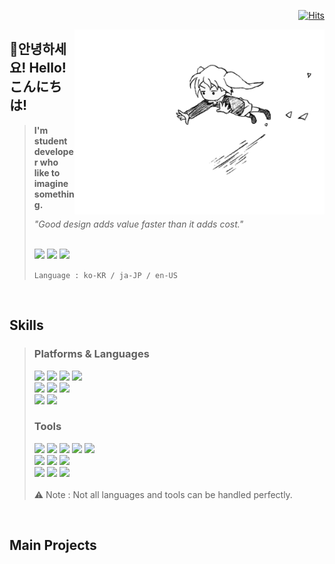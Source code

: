 <div align='right'>
  
[![Hits](https://hits.seeyoufarm.com/api/count/incr/badge.svg?url=https%3A%2F%2Fgithub.com%2FDOS0313&count_bg=%2328B3FB&title_bg=%23555555&icon=telegram.svg&icon_color=%23E7E7E7&title=hits&edge_flat=true)](https://hits.seeyoufarm.com)

</div>

<img align="right" src="rolling_girl.gif" margin = "32px" width="400px">

## 👋안녕하세요! Hello! こんにちは!
> <strong>I'm student developer who like to imagine something.</strong>
>
> _"Good design adds value faster than it adds cost."_
>
> <br/>
>
> <img src ="https://img.shields.io/badge/@dos0313-5865F2.svg?&style=for-the-badge&logo=Discord&logoColor=white"/>
> <a href="mailto:dos@codezero.lol"><img src ="https://img.shields.io/badge/dos@codezero.lol-white.svg?&style=for-the-badge&logo=gmail&logoColor=EA4335"/></a>
> <a href="https://www.instagram.com/dos_0313/"><img src ="https://img.shields.io/badge/dos_0313-E4405F.svg?&style=for-the-badge&logo=instagram&logoColor=white"/></a>
>
> `Language : ko-KR / ja-JP / en-US`  

<br/>

## Skills
> ### Platforms & Languages
> <img src ="https://img.shields.io/badge/Python-3776AB.svg?&style=for-the-badge&logo=python&logoColor=white"/>
> <img src ="https://img.shields.io/badge/Java-007396.svg?&style=for-the-badge&logo=openjdk&logoColor=white"/>
> <img src ="https://img.shields.io/badge/Script-3C8527.svg?&style=for-the-badge&logo=minecraft&logoColor=white"/>
> <img src ="https://img.shields.io/badge/App Script-4285F4.svg?&style=for-the-badge&logo=googleappsscript&logoColor=white"/>
> </br>
> <img src="https://img.shields.io/badge/html-E34F26?style=for-the-badge&logo=html5&logoColor=white"/>
> <img src="https://img.shields.io/badge/CSS-1572B6?style=for-the-badge&logo=css3&logoColor=white"/>
> <img src="https://img.shields.io/badge/JavaScript-F7DF1E?style=for-the-badge&logo=JavaScript&logoColor=white"/>
> </br>
> <img src ="https://img.shields.io/badge/React-61DAFB.svg?&style=for-the-badge&logo=react&logoColor=white"/>
> <img src ="https://img.shields.io/badge/Next.js-000000.svg?&style=for-the-badge&logo=nextdotjs&logoColor=white"/>
>
> ### Tools
> <img src ="https://img.shields.io/badge/Code-007ACC.svg?&style=for-the-badge&logo=visualstudiocode&logoColor=white"/>
> <img src ="https://img.shields.io/badge/Visual Studio-5C2D91.svg?&style=for-the-badge&logo=visualstudio&logoColor=white"/>
> <img src ="https://img.shields.io/badge/Unity-white.svg?&style=for-the-badge&logo=unity&logoColor=black"/>
> <img src ="https://img.shields.io/badge/Pycharm-000000.svg?&style=for-the-badge&logo=pycharm&logoColor=white"/>
> <img src ="https://img.shields.io/badge/Intellij-000000.svg?&style=for-the-badge&logo=intellijidea&logoColor=white"/>
> </br>
> <img src ="https://img.shields.io/badge/Figma-F24E1E.svg?&style=for-the-badge&logo=figma&logoColor=white"/>
> <img src ="https://img.shields.io/badge/Photoshop-31A8FF.svg?&style=for-the-badge&logo=adobephotoshop&logoColor=white"/>
> <img src ="https://img.shields.io/badge/Aseprite-7D929E.svg?&style=for-the-badge&logo=aseprite&logoColor=white"/>
> </br>
> <img src ="https://img.shields.io/badge/Premiero Pro-9999FF.svg?&style=for-the-badge&logo=adobepremierepro&logoColor=white"/>
> <img src ="https://img.shields.io/badge/After Effects-9999FF.svg?&style=for-the-badge&logo=adobeaftereffects&logoColor=white"/>
> <img src ="https://img.shields.io/badge/Davinci Resolve-233A51.svg?&style=for-the-badge&logo=davinciresolve&logoColor=white"/>
> </br>
> </br>
> ⚠️ Note : Not all languages and tools can be handled perfectly.

<br/>

## Main Projects
